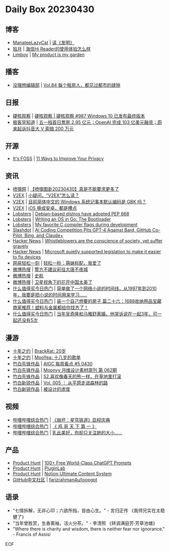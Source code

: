 # Daily Box 20230430

## 博客
- [ManateeLazyCat](https://manateelazycat.github.io/) | [读《发明》](https://manateelazycat.github.io/reading/2023/04/30/reading-dyson.html)
- [拾月](https://www.skyue.com/) | [海信Hi Reader的使用体验怎么样](https://www.skyue.com/23043011.html)
- [Limboy](https://limboy.me) | [My product is my garden](https://limboy.me/links/my-product-is-my-garden/)

## 播客
- [没理想编辑部](https://www.vistopia.com.cn/detail/116) | [Vol.84 每个租房人，都见过都市的缝隙](https://shop.vistopia.com.cn/article?article_id=663516)

## 日报
- [硬核观察](https://linux.cn/news/express/) | [硬核观察 | 硬核观察 #987 Windows 10 已发布最终版本](https://linux.cn/article-15769-1.html?utm_source=rss&utm_medium=rss)
- [极客早知道](https://www.geekpark.net/column/74) | [五一档首日票房 2.95 亿元；OpenAI 完成 103 亿美元融资；蔚来起诉抖音大 V 索赔 200 万元](https://www.geekpark.net/news/318496)

## 开源
- [It's FOSS](https://itsfoss.com/) | [11 Ways to Improve Your Privacy](https://itsfoss.com/improve-privacy/)

## 资讯
- [喷嚏网](http://www.dapenti.com/blog/blog.asp?subjectid=70&name=xilei) | [【喷嚏图卦20230430】真是不能要求更多了](http://www.dapenti.com/blog/more.asp?name=xilei&id=171193)
- [V2EX](https://www.v2ex.com/) | [小疑问，“V2EX”怎么读？](https://www.v2ex.com/t/936639)
- [V2EX](https://www.v2ex.com/) | [目前简体中文的 Windows 系统记事本默认编码是 GBK 吗？](https://www.v2ex.com/t/936616)
- [V2EX](https://www.v2ex.com/) | [iOS 换成安卓，都是槽点](https://www.v2ex.com/t/936581)
- [Lobsters](https://lobste.rs/) | [Debian-based distros have adopted PEP 668](https://lobste.rs/s/5dxqcm/debian_based_distros_have_adopted_pep_668)
- [Lobsters](https://lobste.rs/) | [Writing an OS in Go: The Bootloader](https://lobste.rs/s/wfn2ti/writing_os_go_bootloader)
- [Lobsters](https://lobste.rs/) | [My favorite C compiler flags during development](https://lobste.rs/s/9bl88u/my_favorite_c_compiler_flags_during)
- [Slashdot](https://developers.slashdot.org/) | [AI Coding Competition Pits GPT-4 Against Bard, GitHub Co-Pilot, Bing, and Claude+](https://developers.slashdot.org/story/23/04/30/0454245/ai-coding-competition-pits-gpt-4-against-bard-github-co-pilot-bing-and-claude?utm_source=rss1.0mainlinkanon&utm_medium=feed)
- [Hacker News](https://news.ycombinator.com/front) | [Whistleblowers are the conscience of society, yet suffer gravely](https://news.ycombinator.com/item?id=35762780)
- [Hacker News](https://news.ycombinator.com/front) | [Microsoft quietly supported legislation to make it easier to fix devices](https://news.ycombinator.com/item?id=35758842)
- [网易轻松一刻](https://m.163.com/touch/exclusive/sub/qsyk) | [轻松一秒：萌妹标配，我爱了](https://3g.163.com/news/article/I3JCVSIK000181BT.html)
- [微博热搜](https://weibo.com/newlogin?tabtype=search) | [警方不建议前往大唐不夜城](https://s.weibo.com/weibo?q=%23%E8%AD%A6%E6%96%B9%E4%B8%8D%E5%BB%BA%E8%AE%AE%E5%89%8D%E5%BE%80%E5%A4%A7%E5%94%90%E4%B8%8D%E5%A4%9C%E5%9F%8E%23)
- [微博热搜](https://weibo.com/newlogin?tabtype=search) | [史航](https://s.weibo.com/weibo?q=%23%E5%8F%B2%E8%88%AA%23)
- [微博热搜](https://weibo.com/newlogin?tabtype=search) | [卫星视角下的花开中国太美了](https://s.weibo.com/weibo?q=%23%E5%8D%AB%E6%98%9F%E8%A7%86%E8%A7%92%E4%B8%8B%E7%9A%84%E8%8A%B1%E5%BC%80%E4%B8%AD%E5%9B%BD%E5%A4%AA%E7%BE%8E%E4%BA%86%23)
- [什么值得买今日热门](https://post.smzdm.com/hot_1/) | [简单做了一个网络小说的时间线，从1997年到2010年，我要是把小说的时间用来学习……](https://post.smzdm.com/p/arq52vlg/)
- [什么值得买今日热门](https://post.smzdm.com/hot_1/) | [装一个自己想要的房子 篇二十六：1688收纳用品宝藏商家推荐！塑料与金属都给你找齐了！](https://post.smzdm.com/p/a20lngxn/)
- [什么值得买今日热门](https://post.smzdm.com/hot_1/) | [当年吴奇隆和马雅舒离婚，他哭诉说在一起3年，可一起还没有5次](https://post.smzdm.com/p/akkq29x8/)

## 漫游
- [十年之约](https://www.foreverblog.cn/feeds.html) | [BrackRat: 20岁](https://iooo.top/daily/my20.html)
- [十年之约](https://www.foreverblog.cn/feeds.html) | [MooYea: 十八岁的歌单](https://www.mooyea.cn/134.html)
- [竹白先锋作品](https://www.zhubai.wiki/) | [AIGC 每周看点 #5 0430](https://open.zhubai.wiki/a/l/t/z/pl/speciouspm/2264473128300277760)
- [竹白先锋作品](https://www.zhubai.wiki/) | [Moonvy 月维设计素材周刊 第 062期](https://open.zhubai.wiki/a/l/t/z/pl/moonvy/2264431248397127680)
- [竹白先锋作品](https://www.zhubai.wiki/) | [52.喜欢像春天的熊一样，在草地里打滚](https://open.zhubai.wiki/a/l/t/z/pl/tobepodcasting/2264360746735460352)
- [竹白新锐作品](https://www.zhubai.wiki/) | [Vol. 005 ｜ 从平原走进森林的路](https://open.zhubai.wiki/a/l/t/z/pl/tonight/2264478331988701184)
- [竹白新锐作品](https://www.zhubai.wiki/) | [被设计的虚度](https://open.zhubai.wiki/a/l/t/z/pl/august/2264432367106035712)

## 视频
- [哔哩哔哩综合热门](https://www.bilibili.com/v/popular/all/) | [《崩坏：星穹铁道》启程庆典](https://b23.tv/BV1Cg4y1L7fC)
- [哔哩哔哩综合热门](https://www.bilibili.com/v/popular/all/) | [《 鸡 哥 天 下 第 一 》](https://b23.tv/BV1am4y1175K)
- [哔哩哔哩综合热门](https://www.bilibili.com/v/popular/all/) | [乳此美好，你却只关注她的大小……](https://b23.tv/BV17z4y1Y7LM)

## 产品
- [Product Hunt](https://www.producthunt.com) | [100+ Free World-Class ChatGPT Prompts](https://www.producthunt.com/posts/100-free-world-class-chatgpt-prompts)
- [Product Hunt](https://www.producthunt.com) | [PluginLab](https://www.producthunt.com/posts/pluginlab)
- [Product Hunt](https://www.producthunt.com) | [Notion Ultimate Content System](https://www.producthunt.com/posts/notion-ultimate-content-system)
- [GitHub中文社区](https://www.githubs.cn/trending) | [farizrahman4u/loopgpt](https://github.com/farizrahman4u/loopgpt)

## 语录
- "七情拆解，无非心印；六欲所指，皆由心生。" - 言归正传 《我师兄实在太稳健了》
- "当年曾胜赏，生香熏袖，活火分茶。" - 李清照 《转调满庭芳·芳草池塘》
- "Where there is charity and wisdom, there is neither fear nor ignorance." - Francis of Assisi

EOF
